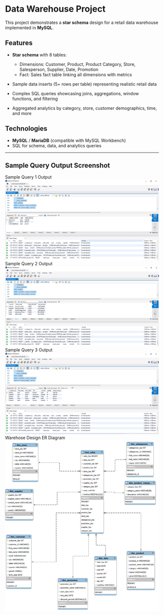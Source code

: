 # Data Warehouse Project

This project demonstrates a **star schema** design for a retail data warehouse implemented in **MySQL**. 

## Features

* **Star schema** with 8 tables:

  * Dimensions: Customer, Product, Product Category, Store, Salesperson, Supplier, Date, Promotion
  * Fact: Sales fact table linking all dimensions with metrics
* Sample data inserts (5+ rows per table) representing realistic retail data
* Complex SQL queries showcasing joins, aggregations, window functions, and filtering
* Aggregated analytics by category, store, customer demographics, time, and more


## Technologies

* **MySQL** / **MariaDB** (compatible with MySQL Workbench)
* SQL for schema, data, and analytics queries

---

## Sample Query Output Screenshot
Sample Query 1 Output
![Sample Query 1 Output](sc1.png)
Sample Query 2 Output
![Sample Query 2 Output](sc2.png)
Sample Query 3 Output
![Sample Query 3 Output](sc3.png)
Warehose Design ER Diagram
![Warehouse ER Diagram](warehouse.png)
